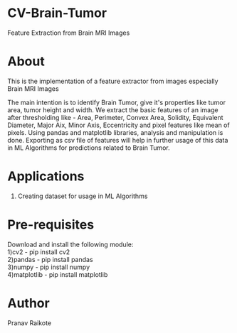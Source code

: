 # CV-Brain-Tumor
Feature Extraction from Brain MRI Images

# About
This is the implementation of a feature extractor from images especially Brain MRI Images <br>

The main intention is to identify Brain Tumor, give it's properties like tumor area, tumor height and width. We extract the basic features of an image after thresholding like - Area, Perimeter, Convex Area, Solidity, Equivalent Diameter, Major Aix, Minor Axis, Eccentricity and pixel features like mean of pixels. Using pandas and matplotlib libraries, analysis and manipulation is done. Exporting as csv file of features will help in further usage of this data in ML Algorithms for predictions related to Brain Tumor.

# Applications 
1) Creating dataset for usage in ML Algorithms <br>

# Pre-requisites
Download and install the following module: <br> 
1)cv2 - pip install cv2 <br>
2)pandas - pip install pandas <br>
3)numpy - pip install numpy <br>
4)matplotlib - pip install matplotlib <br>

# Author
Pranav Raikote
